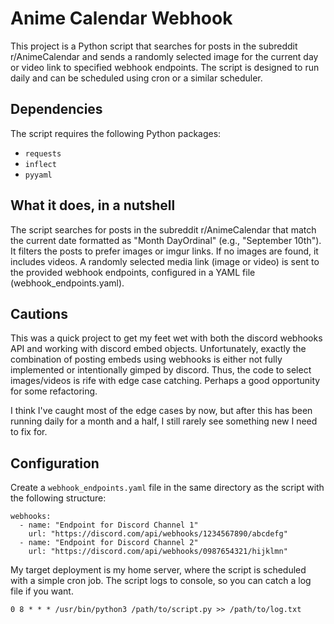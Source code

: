 # Anime Calendar Webhook
This project is a Python script that searches for posts in the subreddit r/AnimeCalendar and sends a randomly selected image for the current day or video link to specified webhook endpoints. The script is designed to run daily and can be scheduled using cron or a similar scheduler.

## Dependencies
The script requires the following Python packages:

- `requests`
- `inflect`
- `pyyaml`

## What it does, in a nutshell
The script searches for posts in the subreddit r/AnimeCalendar that match the current date formatted as "Month DayOrdinal" (e.g., "September 10th").
It filters the posts to prefer images or imgur links. If no images are found, it includes videos.
A randomly selected media link (image or video) is sent to the provided webhook endpoints, configured in a YAML file (webhook_endpoints.yaml).

## Cautions
This was a quick project to get my feet wet with both the discord webhooks API and working with discord embed objects. Unfortunately, exactly the combination of posting embeds using webhooks is either not fully implemented or intentionally gimped by discord. Thus, the code to select images/videos is rife with edge case catching. Perhaps a good opportunity for some refactoring.

I think I've caught most of the edge cases by now, but after this has been running daily for a month and a half, I still rarely see something new I need to fix for.

## Configuration
Create a `webhook_endpoints.yaml` file in the same directory as the script with the following structure:

```
webhooks:
  - name: "Endpoint for Discord Channel 1"
    url: "https://discord.com/api/webhooks/1234567890/abcdefg"
  - name: "Endpoint for Discord Channel 2"
    url: "https://discord.com/api/webhooks/0987654321/hijklmn"
```

My target deployment is my home server, where the script is scheduled with a simple cron job. The script logs to console, so you can catch a log file if you want.

```
0 8 * * * /usr/bin/python3 /path/to/script.py >> /path/to/log.txt
```
